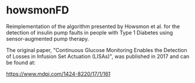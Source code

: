 # howsmonFD

Reimplementation of the algorithm presented by Howsmon et al. for the detection of insulin pump faults in people with Type 1 Diabetes using sensor-augmented pump therapy.

The original paper, "Continuous Glucose Monitoring Enables the Detection of Losses in Infusion Set Actuation (LISAs)", was published in 2017 and can be found at:

https://www.mdpi.com/1424-8220/17/1/161

